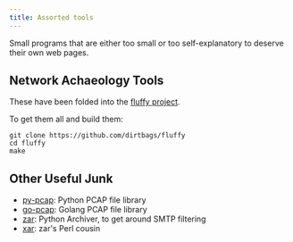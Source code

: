 ```yaml
---
title: Assorted tools
---
```


Small programs that are either too small or too
self-explanatory to deserve their own web pages.


Network Achaeology Tools
----------------------

These have been folded into the
[fluffy project](https://github.com/dirtbags/fluffy).

To get them all and build them:

	git clone https://github.com/dirtbags/fluffy
	cd fluffy
	make


Other Useful Junk
-----------------
* [py-pcap](https://github.com/dirtbags/py-pcap): Python PCAP file library
* [go-pcap](https://github.com/dirtbags/go-pcap): Golang PCAP file library
* [zar](zar.py): Python Archiver, to get around SMTP filtering
* [xar](xar.pl): zar's Perl cousin
